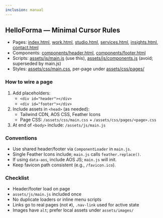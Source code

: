 ```yaml
---
inclusion: manual
---
```

## HelloForma — Minimal Cursor Rules

- Pages: [index.html](mdc:index.html), [work.html](mdc:work.html), [studio.html](mdc:studio.html), [services.html](mdc:services.html), [insights.html](mdc:insights.html), [contact.html](mdc:contact.html)
- Components: [components/header.html](mdc:components/header.html), [components/footer.html](mdc:components/footer.html)
- Scripts: [assets/js/main.js](mdc:assets/js/main.js) (use this), [assets/js/components.js](mdc:assets/js/components.js) (avoid; superseded by main.js)
- Styles: [assets/css/main.css](mdc:assets/css/main.css), per-page under [assets/css/pages/](mdc:assets/css/pages)

### How to wire a page
1) Add placeholders:
   - `<div id="header"></div>`
   - `<div id="footer"></div>`
2) Include assets in `<head>` (as needed):
   - Tailwind CDN, AOS CSS, Feather Icons
   - Page CSS: `/assets/css/main.css` + `/assets/css/pages/<page>.css`
3) At end of `<body>` include: `/assets/js/main.js`

### Conventions
- Use shared header/footer via `ComponentLoader` in `main.js`.
- Single Feather Icons include; `main.js` calls `feather.replace()`.
- If using `data-aos`, include AOS JS; `main.js` will init.
- Keep favicon path consistent (e.g., `/favicon.ico`).

### Checklist
- Header/footer load on page
- `assets/js/main.js` included once
- No duplicate loaders or inline menu scripts
- Links go to real pages (not `#`), `.nav-link` used for active state
- Images have `alt`; prefer local assets under `assets/images/`

